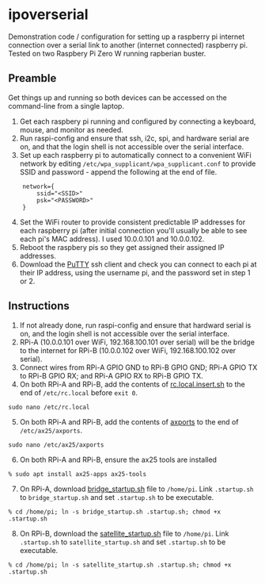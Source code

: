 # ipoverserial
Demonstration code / configuration for setting up a raspberry pi internet connection over a serial link to another (internet connected) raspberry pi. Tested on two Raspbery Pi Zero W running rapberian buster. 

## Preamble
Get things up and running so both devices can be accessed on the command-line from a single laptop.
1. Get each raspbery pi running and configured by connecting a keyboard, mouse, and monitor as needed.
2. Run raspi-config and ensure that ssh, i2c, spi, and hardware serial are on, and that the login shell is not accessible over the serial interface. 
3. Set up each raspberry pi to automatically connect to a convenient WiFi network by editing `/etc/wpa_supplicant/wpa_supplicant.conf` to provide SSID and password - append the following at the end of file. 
```
    network={
        ssid="<SSID>"
        psk="<PASSWORD>"
    }
```
4. Set the WiFi router to provide consistent predictable IP addresses for each raspberry pi (after initial connection you'll usually be able to see each pi's MAC address). I used 10.0.0.101 and 10.0.0.102. 
5. Reboot the raspbery pis so they get assigned their assigned IP addresses. 
6. Download the [PuTTY](https://www.chiark.greenend.org.uk/~sgtatham/putty/latest.html) ssh client and check you can connect to each pi at their IP address, using the username pi, and the password set in step 1 or 2. 

## Instructions
1. If not already done, run raspi-config and ensure that hardward serial is on, and the login shell is not accessible over the serial interface.
2. RPi-A (10.0.0.101 over WiFi, 192.168.100.101 over serial) will be the bridge to the internet for RPi-B (10.0.0.102 over WiFi, 192.168.100.102 over serial).
3. Connect wires from RPi-A GPIO GND to RPi-B GPIO GND; RPi-A GPIO TX to RPi-B GPIO RX; and RPi-A GPIO RX to RPi-B GPIO TX. 
4. On both RPi-A and RPi-B, add the contents of [rc.local.insert.sh](rc.local.insert.sh) to the end of `/etc/rc.local` before `exit 0`.
```
sudo nano /etc/rc.local
```
5. On both RPi-A and RPi-B, add the contents of [axports](axports) to the end of `/etc/ax25/axports`.
```
sudo nano /etc/ax25/axports
```
6. On both RPi-A and RPi-B, ensure the ax25 tools are installed
```
% sudo apt install ax25-apps ax25-tools
```
7. On RPi-A, download [bridge_startup.sh](bridge_startup.sh) file to `/home/pi`. Link `.startup.sh` to `bridge_startup.sh` and set `.startup.sh` to be executable.
```
% cd /home/pi; ln -s bridge_startup.sh .startup.sh; chmod +x .startup.sh
```
8. On RPi-B, download the [satellite_startup.sh](satellite_startup.sh) file to `/home/pi`. Link `.startup.sh` to `satellite_startup.sh` and set `.startup.sh` to be executable.
```
% cd /home/pi; ln -s satellite_startup.sh .startup.sh; chmod +x .startup.sh
```

